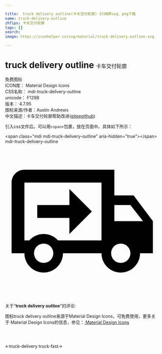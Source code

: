```yaml
---

title:  truck delivery outline(卡车交付轮廓) ICON转svg、png下载
name: truck-delivery-outline
zhTips: 卡车交付轮廓
tags: []
search: 
image: https://iconhelper.cn/svg/material/truck-delivery-outline.svg

---
```


# truck delivery outline  <small style="font-size: 60%;font-weight: 100">卡车交付轮廓</small>


<div class="detail-page">
<p>
<span><span class="badge-success badge">免费图标</span> </span>
<br/>
<span>
ICON库：
<span class="badge-secondary badge">Material Design Icons</span> 
</span>
<br/>
<span>
CSS名称：
<span class="badge-secondary badge">mdi-truck-delivery-outline</span> 
</span>
<br/>
<span>
unicode：
<span class="badge-secondary badge">F129B</span> 
<copy-btn content='F129B' btn-title=""></copy-btn>
<copy-btn :content='String.fromCodePoint(parseInt("F129B", 16))' btn-title="复制U"></copy-btn>
</span>
<br/>
<span>
版本：
<span class="badge-secondary badge">4.7.95</span> 
</span>
<br/>
<span>图标来源/作者：<span class="badge-light badge">Austin Andrews</span></span> 
<br/>
<span class="zh-detail">中文描述：<span class="badge-primary badge">卡车交付轮廓</span><span class="help-link"><span>帮助改进</span>(<a href="https://gitee.com/liuwave/icon-helper/edit/master/json/material/truck-delivery-outline.json" target="_blank" rel="noopener noreferrer">gitee</a><a href="https://github.com/liuwave/icon-helper/edit/master/json/material/truck-delivery-outline.json" target="_blank" rel="noopener noreferrer">github</a></span>)</span><br/>
</p>
</div>
<div class="alert alert-dark">
  <i class="mdi mdi-truck-delivery-outline mdi-48px"></i>
  <i class="mdi mdi-truck-delivery-outline mdi-36px"></i>
  <i class="mdi mdi-truck-delivery-outline mdi-24px"></i>
  <i class="mdi mdi-truck-delivery-outline mdi-18px"></i>
</div>
<div>
  <p>引入css文件后，可以用<code>&lt;span&gt;</code>包裹，放在页面中。具体如下所示：    
  </p>
  <div class="alert alert-primary" style="font-size: 14px">
    &lt;span class="mdi mdi-truck-delivery-outline" aria-hidden="true"&gt;&lt;/span&gt;
    <copy-btn content='<span class="mdi mdi-truck-delivery-outline" aria-hidden="true"></span>'></copy-btn>
  </div>
  <div class="alert alert-secondary">
    <i class="mdi mdi-truck-delivery-outline"
    style="font-size: 24px"
    aria-hidden="true"></i> mdi-truck-delivery-outline
    <copy-btn content="mdi-truck-delivery-outline" btn-title="复制图标名称"></copy-btn>
  </div>
</div>
<div id="svg" class="svg-wrap">
<svg xmlns="http://www.w3.org/2000/svg" viewBox="0 0 24 24"><path d="M18 18.5C18.83 18.5 19.5 17.83 19.5 17C19.5 16.17 18.83 15.5 18 15.5C17.17 15.5 16.5 16.17 16.5 17C16.5 17.83 17.17 18.5 18 18.5M19.5 9.5H17V12H21.46L19.5 9.5M6 18.5C6.83 18.5 7.5 17.83 7.5 17C7.5 16.17 6.83 15.5 6 15.5C5.17 15.5 4.5 16.17 4.5 17C4.5 17.83 5.17 18.5 6 18.5M20 8L23 12V17H21C21 18.66 19.66 20 18 20C16.34 20 15 18.66 15 17H9C9 18.66 7.66 20 6 20C4.34 20 3 18.66 3 17H1V6C1 4.89 1.89 4 3 4H17V8H20M3 6V15H3.76C4.31 14.39 5.11 14 6 14C6.89 14 7.69 14.39 8.24 15H15V6H3M10 7L13.5 10.5L10 14V11.5H5V9.5H10V7Z" /></svg>
</div>
<detail full-name='mdi-truck-delivery-outline'></detail>
<div class="icon-detail__container">
<p>关于“<b>truck delivery outline</b>”的评论:</p>
</div>
<Vssue title="关于“truck delivery outline”的评论" />    
<div><p>图标truck delivery outline来源于Material Design Icons，可免费使用，更多关于 Material Design Icons的信息，参见：<a target="_blank" href="https://iconhelper.cn/material.html"> Material Design Icons</a>
</p></div>

<div style="padding:2rem 0 " class="page-nav"><p class="inner"><span class="prev">←<router-link to="/icon/truck-delivery.html">truck-delivery</router-link></span> <span class="next"><router-link to="/icon/truck-fast.html">truck-fast</router-link>→</span></p></div>

